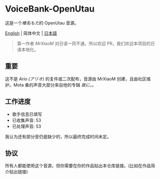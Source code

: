 # VoiceBank-OpenUtau
这是一个*椎名もた*的 OpenUtau 音源。

[English](README.md) | 简体中文 | [日本語](README-ja.md)

> 第一作者 *MrXiaoM* 对日语一窍不通，所以欢迎 PR，我们欢迎本项目的日语本地化。

## 重要

这不是 *Ario (アリオ)* 的复件或二次配布，音源由 MrXiaoM 创建，且由社区维护。Mota 桑的声音大部分来自他的专辑 *故に。*。

## 工作进度

* 歌手信息已填写
* 已收集声音: 53
* 已处理声音: 53

我认为还有部分音仍是缺少的，所以最终完成时间未定。

## 协议

所有人都能使用这个音源，但你需要在你的作品贴出本仓库链接。(比如在作品简介贴出链接)
